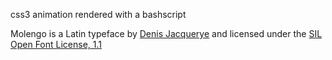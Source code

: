 
 css3 animation rendered with a bashscript



 Molengo is a Latin typeface by [Denis Jacquerye](https://plus.google.com/108297694667521043871)
 and licensed under the [SIL Open Font License, 1.1](http://scripts.sil.org/OFL) 
